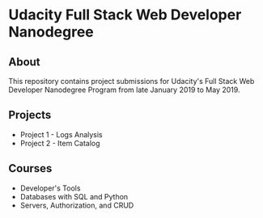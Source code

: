 # Udacity Full Stack Web Developer Nanodegree

## About
This repository contains project submissions for Udacity's Full Stack Web Developer Nanodegree Program from late January 2019 to May 2019.

## Projects
* Project 1 - Logs Analysis
* Project 2 - Item Catalog

## Courses
* Developer's Tools
* Databases with SQL and Python
* Servers, Authorization, and CRUD
